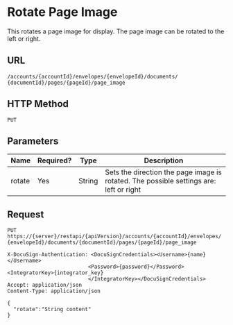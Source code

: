 # Rotate Page Image

This rotates a page image for display. The page image can be rotated to the left or right.

## URL

    /accounts/{accountId}/envelopes/{envelopeId}/documents/
    {documentId}/pages/{pageId}/page_image

## HTTP Method

    PUT

## Parameters

|Name|Required?|Type|Description|
|----|---------|----|-----------|
|rotate|Yes|String|Sets the direction the page image is rotated. The possible settings are: left or right|

## Request

    PUT https://{server}/restapi/{apiVersion}/accounts/{accountId}/envelopes/
    {envelopeId}/documents/{documentId}/pages/{pageId}/page_image
    
    X-DocuSign-Authentication: <DocuSignCredentials><Username>{name}</Username>
                              <Password>{password}</Password><IntegratorKey>{integrator_key}
                              </IntegratorKey></DocuSignCredentials>
    Accept: application/json
    Content-Type: application/json
    
    {
      "rotate":"String content"
    }
